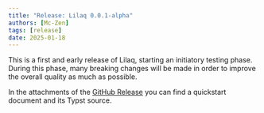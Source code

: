 ```yaml
---
title: "Release: Lilaq 0.0.1-alpha"
authors: [Mc-Zen]
tags: [release]
date: 2025-01-18
---
```


This is a first and early release of Lilaq, starting an initiatory testing phase.
During this phase, many breaking changes will be made in order to improve the overall quality as much as possible. 
<!-- truncate -->

In the attachments of the [GitHub Release](https://github.com/lilaq-project/lilaq/releases/tag/v0.0.1-alpha) you can find a quickstart document and its Typst source.
